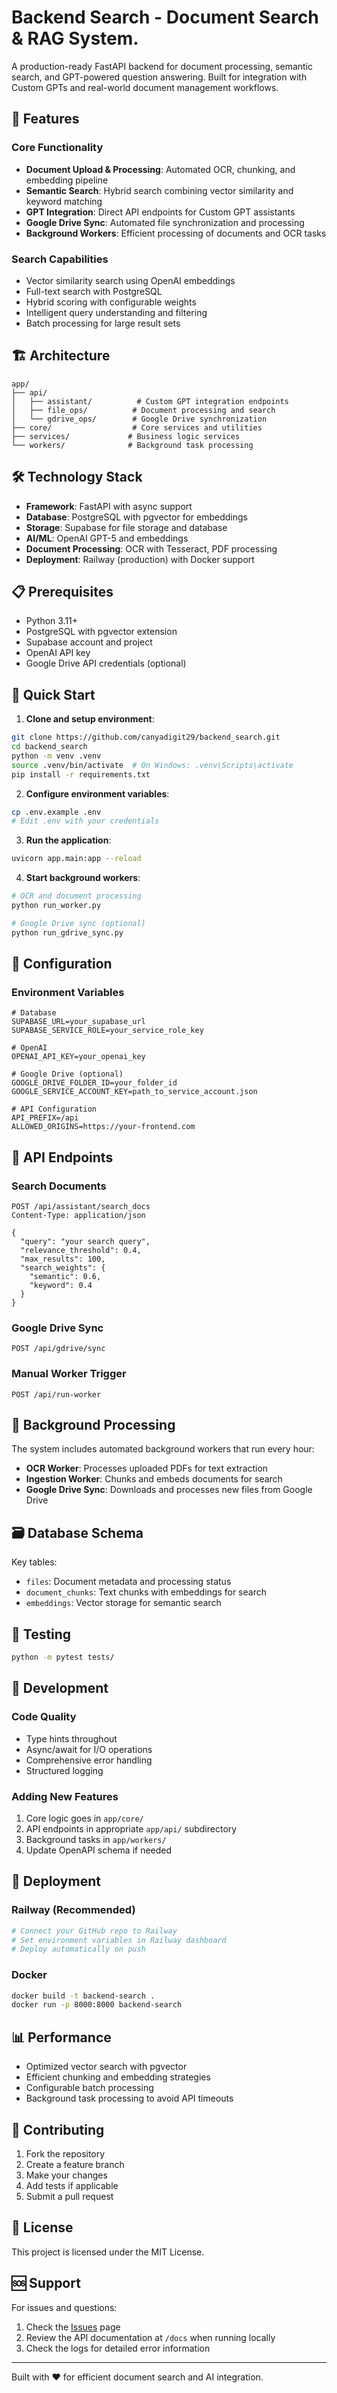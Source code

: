 # Backend Search - Document Search & RAG System.


A production-ready FastAPI backend for document processing, semantic search, and GPT-powered question answering. Built for integration with Custom GPTs and real-world document management workflows.

## 🚀 Features

### Core Functionality
- **Document Upload & Processing**: Automated OCR, chunking, and embedding pipeline
- **Semantic Search**: Hybrid search combining vector similarity and keyword matching
- **GPT Integration**: Direct API endpoints for Custom GPT assistants
- **Google Drive Sync**: Automated file synchronization and processing
- **Background Workers**: Efficient processing of documents and OCR tasks

### Search Capabilities
- Vector similarity search using OpenAI embeddings
- Full-text search with PostgreSQL
- Hybrid scoring with configurable weights
- Intelligent query understanding and filtering
- Batch processing for large result sets

## 🏗️ Architecture

```
app/
├── api/
│   ├── assistant/          # Custom GPT integration endpoints
│   ├── file_ops/          # Document processing and search
│   └── gdrive_ops/        # Google Drive synchronization
├── core/                  # Core services and utilities
├── services/             # Business logic services
└── workers/              # Background task processing
```

## 🛠️ Technology Stack

- **Framework**: FastAPI with async support
- **Database**: PostgreSQL with pgvector for embeddings
- **Storage**: Supabase for file storage and database
- **AI/ML**: OpenAI GPT-5 and embeddings
- **Document Processing**: OCR with Tesseract, PDF processing
- **Deployment**: Railway (production) with Docker support

## 📋 Prerequisites

- Python 3.11+
- PostgreSQL with pgvector extension
- Supabase account and project
- OpenAI API key
- Google Drive API credentials (optional)

## 🚀 Quick Start

1. **Clone and setup environment**:
```bash
git clone https://github.com/canyadigit29/backend_search.git
cd backend_search
python -m venv .venv
source .venv/bin/activate  # On Windows: .venv\Scripts\activate
pip install -r requirements.txt
```

2. **Configure environment variables**:
```bash
cp .env.example .env
# Edit .env with your credentials
```

3. **Run the application**:
```bash
uvicorn app.main:app --reload
```

4. **Start background workers**:
```bash
# OCR and document processing
python run_worker.py

# Google Drive sync (optional)
python run_gdrive_sync.py
```

## 🔧 Configuration

### Environment Variables
```env
# Database
SUPABASE_URL=your_supabase_url
SUPABASE_SERVICE_ROLE=your_service_role_key

# OpenAI
OPENAI_API_KEY=your_openai_key

# Google Drive (optional)
GOOGLE_DRIVE_FOLDER_ID=your_folder_id
GOOGLE_SERVICE_ACCOUNT_KEY=path_to_service_account.json

# API Configuration
API_PREFIX=/api
ALLOWED_ORIGINS=https://your-frontend.com
```

## 📡 API Endpoints

### Search Documents
```http
POST /api/assistant/search_docs
Content-Type: application/json

{
  "query": "your search query",
  "relevance_threshold": 0.4,
  "max_results": 100,
  "search_weights": {
    "semantic": 0.6,
    "keyword": 0.4
  }
}
```

### Google Drive Sync
```http
POST /api/gdrive/sync
```

### Manual Worker Trigger
```http
POST /api/run-worker
```

## 🔄 Background Processing

The system includes automated background workers that run every hour:

- **OCR Worker**: Processes uploaded PDFs for text extraction
- **Ingestion Worker**: Chunks and embeds documents for search
- **Google Drive Sync**: Downloads and processes new files from Google Drive

## 🗃️ Database Schema

Key tables:
- `files`: Document metadata and processing status
- `document_chunks`: Text chunks with embeddings for search
- `embeddings`: Vector storage for semantic search

## 🧪 Testing

```bash
python -m pytest tests/
```

## 📝 Development

### Code Quality
- Type hints throughout
- Async/await for I/O operations
- Comprehensive error handling
- Structured logging

### Adding New Features
1. Core logic goes in `app/core/`
2. API endpoints in appropriate `app/api/` subdirectory
3. Background tasks in `app/workers/`
4. Update OpenAPI schema if needed

## 🚀 Deployment

### Railway (Recommended)
```bash
# Connect your GitHub repo to Railway
# Set environment variables in Railway dashboard
# Deploy automatically on push
```

### Docker
```bash
docker build -t backend-search .
docker run -p 8000:8000 backend-search
```

## 📊 Performance

- Optimized vector search with pgvector
- Efficient chunking and embedding strategies
- Configurable batch processing
- Background task processing to avoid API timeouts

## 🤝 Contributing

1. Fork the repository
2. Create a feature branch
3. Make your changes
4. Add tests if applicable
5. Submit a pull request

## 📄 License

This project is licensed under the MIT License.

## 🆘 Support

For issues and questions:
1. Check the [Issues](https://github.com/canyadigit29/backend_search/issues) page
2. Review the API documentation at `/docs` when running locally
3. Check the logs for detailed error information

---

Built with ❤️ for efficient document search and AI integration.